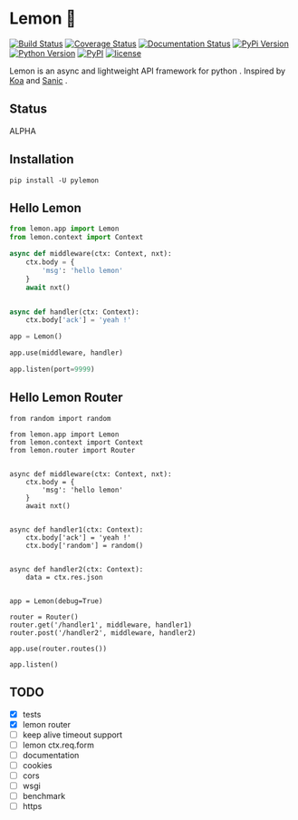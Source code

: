 # Lemon 🍋

[![Build Status](https://travis-ci.org/joway/lemon.svg?branch=master)](https://travis-ci.org/joway/lemon)
[![Coverage Status](https://coveralls.io/repos/github/joway/lemon/badge.svg?branch=master)](https://coveralls.io/github/joway/lemon?branch=master)
[![Documentation Status](https://readthedocs.org/projects/pylemon/badge/?version=latest)](http://pylemon.readthedocs.io/en/latest/?badge=latest)
[![PyPi Version](https://img.shields.io/pypi/v/pylemon.svg)](https://pypi.python.org/pypi/pylemon)
[![Python Version](https://img.shields.io/pypi/pyversions/pylemon.svg)](https://pypi.python.org/pypi/pylemon)
[![PyPI](https://img.shields.io/pypi/status/pylemon.svg)](https://pypi.python.org/pypi/pylemon)
[![license](https://img.shields.io/github/license/joway/lemon.svg)](https://github.com/joway/lemon/blob/master/LICENSE)

Lemon is an async and lightweight API framework for python .  Inspired by [Koa](https://github.com/koajs/koa) and [Sanic](https://github.com/channelcat/sanic) .


## Status

ALPHA

## Installation

```shell
pip install -U pylemon
```

## Hello Lemon

```python
from lemon.app import Lemon
from lemon.context import Context

async def middleware(ctx: Context, nxt):
    ctx.body = {
        'msg': 'hello lemon'
    }
    await nxt()


async def handler(ctx: Context):
    ctx.body['ack'] = 'yeah !'

app = Lemon()

app.use(middleware, handler)

app.listen(port=9999)

```

## Hello Lemon Router

```
from random import random

from lemon.app import Lemon
from lemon.context import Context
from lemon.router import Router


async def middleware(ctx: Context, nxt):
    ctx.body = {
        'msg': 'hello lemon'
    }
    await nxt()


async def handler1(ctx: Context):
    ctx.body['ack'] = 'yeah !'
    ctx.body['random'] = random()


async def handler2(ctx: Context):
    data = ctx.res.json


app = Lemon(debug=True)

router = Router()
router.get('/handler1', middleware, handler1)
router.post('/handler2', middleware, handler2)

app.use(router.routes())

app.listen()

```



## TODO

- [x] tests
- [x] lemon router
- [ ] keep alive timeout support
- [ ] lemon ctx.req.form
- [ ] documentation
- [ ] cookies
- [ ] cors
- [ ] wsgi
- [ ] benchmark
- [ ] https

